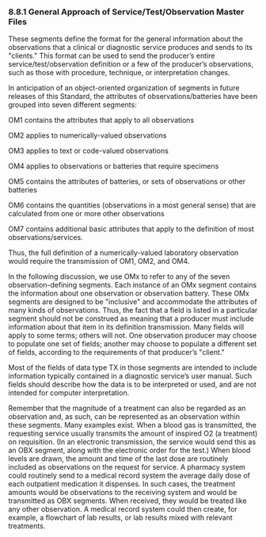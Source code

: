 ### 8.8.1 General Approach of Service/Test/Observation Master Files

These segments define the format for the general information about the observations that a clinical or diagnostic service produces and sends to its "clients." This format can be used to send the producer’s entire service/test/observation definition or a few of the producer’s observations, such as those with procedure, technique, or interpretation changes.

In anticipation of an object-oriented organization of segments in future releases of this Standard, the attributes of observations/batteries have been grouped into seven different segments:

OM1 contains the attributes that apply to all observations

OM2 applies to numerically-valued observations

OM3 applies to text or code-valued observations

OM4 applies to observations or batteries that require specimens

OM5 contains the attributes of batteries, or sets of observations or other batteries

OM6 contains the quantities (observations in a most general sense) that are calculated from one or more other observations

OM7 contains additional basic attributes that apply to the definition of most observations/services.

Thus, the full definition of a numerically-valued laboratory observation would require the transmission of OM1, OM2, and OM4.

In the following discussion, we use OMx to refer to any of the seven observation-defining segments. Each instance of an OMx segment contains the information about one observation or observation battery. These OMx segments are designed to be "inclusive" and accommodate the attributes of many kinds of observations. Thus, the fact that a field is listed in a particular segment should not be construed as meaning that a producer must include information about that item in its definition transmission. Many fields will apply to some terms; others will not. One observation producer may choose to populate one set of fields; another may choose to populate a different set of fields, according to the requirements of that producer’s "client."

Most of the fields of data type TX in those segments are intended to include information typically contained in a diagnostic service’s user manual. Such fields should describe how the data is to be interpreted or used, and are not intended for computer interpretation.

Remember that the magnitude of a treatment can also be regarded as an observation and, as such, can be represented as an observation within these segments. Many examples exist. When a blood gas is transmitted, the requesting service usually transmits the amount of inspired O2 (a treatment) on requisition. (In an electronic transmission, the service would send this as an OBX segment, along with the electronic order for the test.) When blood levels are drawn, the amount and time of the last dose are routinely included as observations on the request for service. A pharmacy system could routinely send to a medical record system the average daily dose of each outpatient medication it dispenses. In such cases, the treatment amounts would be observations to the receiving system and would be transmitted as OBX segments. When received, they would be treated like any other observation. A medical record system could then create, for example, a flowchart of lab results, or lab results mixed with relevant treatments.
